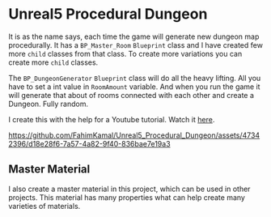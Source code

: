 # Unreal5 Procedural Dungeon
 It is as the name says, each time the game will generate new dungeon map procedurally. It has a
`BP_Master_Room` `Blueprint` class and I have created few more `child` classes from that class. 
To create more variations you can create more `child` classes. 

The `BP_DungeonGenerator` `Blueprint` class will do all the heavy lifting. All you have to set a int
value in `RoomAmount` variable. And when you run the game it will generate that about of rooms connected
with each other and create a Dungeon. Fully random. 

I create this with the help for a Youtube tutorial. Watch it [here](https://youtu.be/4ddbnQIuwAM?si=A9lRDaPQUDQacMFB).


https://github.com/FahimKamal/Unreal5_Procedural_Dungeon/assets/47342396/d18e28f6-7a57-4a82-9f40-836bae7e19a3


## Master Material
I also create a master material in this project, which can be used in other projects. This material
has many properties what can help create many varieties of materials.  
